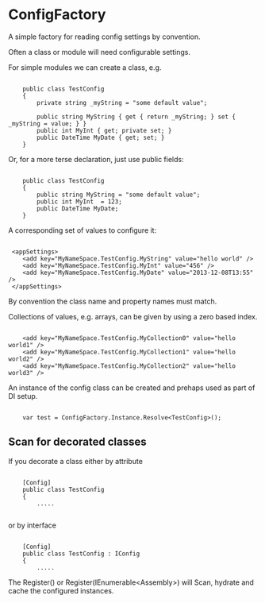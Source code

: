 ConfigFactory
==========

A simple factory for reading config settings by convention.

Often a class or module will need configurable settings.

For simple modules we can create a class, e.g.

<pre><code>
    public class TestConfig
    {
        private string _myString = "some default value";
    
        public string MyString { get { return _myString; } set { _myString = value; } }
        public int MyInt { get; private set; }
        public DateTime MyDate { get; set; }
    }
</code></pre>

Or, for a more terse declaration, just use public fields:

<pre><code>
    public class TestConfig
    {
        public string MyString = "some default value";
        public int MyInt  = 123;
        public DateTime MyDate;
    }
</code></pre>

A corresponding set of values to configure it:

<pre><code>
 &lt;appSettings&gt;
    &lt;add key="MyNameSpace.TestConfig.MyString" value="hello world" /&gt;
    &lt;add key="MyNameSpace.TestConfig.MyInt" value="456" /&gt;
    &lt;add key="MyNameSpace.TestConfig.MyDate" value="2013-12-08T13:55" /&gt;
 &lt;/appSettings&gt;
</code></pre>

By convention the class name and property names must match.

Collections of values, e.g. arrays, can be given by using a zero based index.

<pre><code>
    &lt;add key="MyNameSpace.TestConfig.MyCollection0" value="hello world1" /&gt;
    &lt;add key="MyNameSpace.TestConfig.MyCollection1" value="hello world2" /&gt;
    &lt;add key="MyNameSpace.TestConfig.MyCollection2" value="hello world3" /&gt;
</code></pre>

An instance of the config class can be created and prehaps used as part of DI setup.

<pre><code>
    var test = ConfigFactory.Instance.Resolve&lt;TestConfig&gt;();
</code></pre>


## Scan for decorated classes

If you decorate a class either by attribute

<pre><code>
    [Config]
    public class TestConfig
    {
        .....
    
</code></pre>

or by interface

<pre><code>
    [Config]
    public class TestConfig : IConfig
    {
        .....
</code></pre>

The Register() or Register(IEnumerable&lt;Assembly&gt;) will Scan, hydrate and cache the configured instances.
